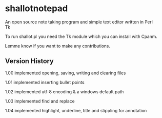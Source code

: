 # shallotnotepad
An open source note taking program and simple text editor written in Perl Tk

To run shallot.pl you need the Tk module which you can install with Cpanm.

Lemme know if you want to make any contributions.

Version History
---------------------------------------
1.00 implemented opening, saving, writing and clearing files

1.01 implemented inserting bullet points

1.02 implemented utf-8 encoding & a windows default path

1.03 implemented find and replace

1.04 implemented highlight, underline, title and stippling for annotation
